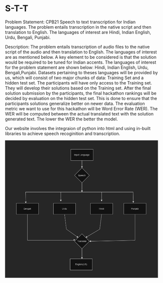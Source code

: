 # S-T-T

 Problem Statement: CPB21
 Speech to text transcription for Indian languages. The problem entails transcription in the native script and then translation to English. The languages of interest are Hindi, Indian English, Urdu, Bengali, Punjabi.
 
 Description:
 The problem entails transcription of audio files to the native script of the audio and then translation to English. The languages of interest are as mentioned below. A key element to be considered is that the solution would be required to be tuned for Indian accents. The languages of interest for the problem statement are shown below:  Hindi, Indian English‚ Urdu, Bengali,Punjabi. Datasets pertaining to theses languages will be provided by us, which will consist of two major chunks of data: Training Set and a hidden test set. The participants will have only access to the Training set. They will develop their solutions based on the Training set. After the final solution submission by the participants, the final hackathon rankings will be decided by evaluation on the hidden test set. This is done to ensure that the participants solutions generalize better on newer data. The evaluation metric we want to use for this hackathon will be Word Error Rate (WER). The WER will be computed between the actual translated text with the solution generated text. The lower the WER the better the model.

Our website involves the integraion of python into html and using in-built libraries to achieve speech recoginition and transcription.

![alt text](https://github.com/harshdeepsingh2005/S-T-T/blob/main/flowchart.jpg?raw=true)
